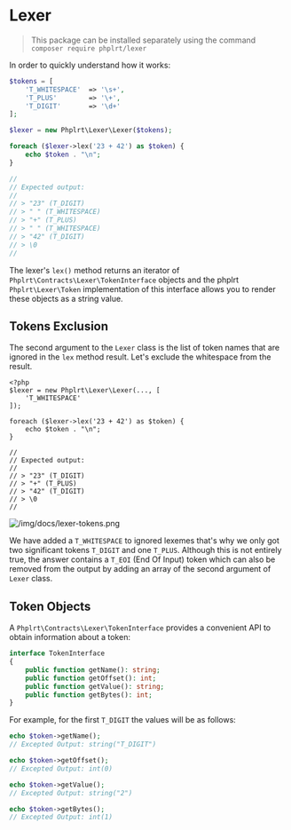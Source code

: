 # Lexer

> This package can be installed separately using the command `composer require phplrt/lexer`

In order to quickly understand how it works:

```php {highlight: ['2-4', 9]}
$tokens = [
    'T_WHITESPACE'  => '\s+',
    'T_PLUS'        => '\+',
    'T_DIGIT'       => '\d+'
];

$lexer = new Phplrt\Lexer\Lexer($tokens);

foreach ($lexer->lex('23 + 42') as $token) {
    echo $token . "\n";
}

//
// Expected output:
//
// > "23" (T_DIGIT)
// > " " (T_WHITESPACE)
// > "+" (T_PLUS)
// > " " (T_WHITESPACE)
// > "42" (T_DIGIT)
// > \0
//
```

The lexer's `lex()` method returns an iterator of 
`Phplrt\Contracts\Lexer\TokenInterface` objects and the phplrt 
`Phplrt\Lexer\Token` implementation of this interface allows you to render 
these objects as a string value.

## Tokens Exclusion

The second argument to the `Lexer` class is the list of token names that are
ignored in the `lex` method result. Let's exclude the whitespace from the result.

```php{highlight: [3]}
<?php
$lexer = new Phplrt\Lexer\Lexer(..., [
    'T_WHITESPACE'
]);

foreach ($lexer->lex('23 + 42') as $token) {
    echo $token . "\n";
}

//
// Expected output:
//
// > "23" (T_DIGIT)
// > "+" (T_PLUS)
// > "42" (T_DIGIT)
// > \0
//
```

![/img/docs/lexer-tokens.png](/img/docs/lexer-tokens.png)

We have added a `T_WHITESPACE` to ignored lexemes that's why we only got two 
significant tokens `T_DIGIT` and one `T_PLUS`. Although this is not entirely 
true, the answer contains a `T_EOI` (End Of Input) token which can also be 
removed from the output by adding an array of the second argument of `Lexer` 
class.

## Token Objects

A `Phplrt\Contracts\Lexer\TokenInterface` provides a convenient API to obtain 
information about a token:

```php
interface TokenInterface
{
    public function getName(): string;
    public function getOffset(): int;
    public function getValue(): string;
    public function getBytes(): int;
}
```

For example, for the first `T_DIGIT` the values will be as follows:

```php
echo $token->getName();
// Excepted Output: string("T_DIGIT")

echo $token->getOffset();
// Excepted Output: int(0)

echo $token->getValue();
// Excepted Output: string("2")

echo $token->getBytes();
// Excepted Output: int(1)
```
